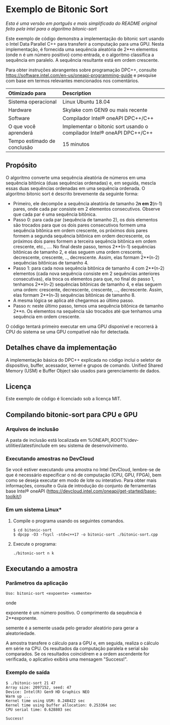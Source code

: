 # Exemplo de Bitonic Sort

*Esta é uma versão em portguês e mais simplificada do README original feito pela intel para o algoritmo bitonic-sort*

Este exemplo de código demonstra a implementação do bitonic sort usando o Intel Data Parallel C++ para transferir a computação para uma GPU. Nesta implementação, é fornecida uma sequência aleatória de 2**n elementos (onde n é um número positivo) como entrada, e o algoritmo classifica a sequência em paralelo. A sequência resultante está em ordem crescente.

Para obter instruções abrangentes sobre programação DPC++, consulte https://software.intel.com/en-us/oneapi-programming-guide e pesquise com base em termos relevantes mencionados nos comentários.
  
| Otimizado para                    | Description
|:---                               |:---
| Sistema operacional               | Linux Ubuntu 18.04
| Hardware                          | Skylake com GEN9 ou mais recente
| Software                          | Compilador Intel® oneAPI DPC++/C++
| O que você aprenderá              | Implementar o bitonic sort usando o compilador Intel® oneAPI DPC++/C++
| Tempo estimado de conclusão       | 15 minutos


## Propósito

O algoritmo converte uma sequência aleatória de números em uma sequência bitônica (duas sequências ordenadas) e, em seguida, mescla essas duas sequências ordenadas em uma sequência ordenada. O algoritmo bitonic sort é descrito brevemente da seguinte forma:

- Primeiro, ele decompõe a sequência aleatória de tamanho 2**n em 2**(n-1) pares, onde cada par consiste em 2 elementos consecutivos. Observe que cada par é uma sequência bitônica.
- Passo 0: para cada par (sequência de tamanho 2), os dois elementos são trocados para que os dois pares consecutivos formem uma sequência bitônica em ordem crescente, os próximos dois pares formem a segunda sequência bitônica em ordem decrescente, os próximos dois pares formem a terceira sequência bitônica em ordem crescente, etc., .... No final deste passo, temos 2**(n-1) sequências bitônicas de tamanho 2, e elas seguem uma ordem crescente, decrescente, crescente, .., decrescente. Assim, elas formam 2**(n-2) sequências bitônicas de tamanho 4.
- Passo 1: para cada nova sequência bitônica de tamanho 4 com 2**(n-2) elementos (cada nova sequência consiste em 2 sequências anteriores consecutivas), ela troca os elementos para que, no final do passo 1, tenhamos 2**(n-2) sequências bitônicas de tamanho 4, e elas seguem uma ordem: crescente, decrescente, crescente, ..., decrescente. Assim, elas formam 2**(n-3) sequências bitônicas de tamanho 8.
- A mesma lógica se aplica até chegarmos ao último passo.
- Passo n: neste último passo, temos uma sequência bitônica de tamanho 2**n. Os elementos na sequência são trocados até que tenhamos uma sequência em ordem crescente.

O código tentará primeiro executar em uma GPU disponível e recorrerá à CPU do sistema se uma GPU compatível não for detectada.

## Detalhes chave da implementação

A implementação básica do DPC++ explicada no código inclui o seletor de dispositivo, buffer, acessador, kernel e grupos de comando. Unified Shared Memory (USM) e Buffer Object são usados para gerenciamento de dados.

## Licença  
Este exemplo de código é licenciado sob a licença MIT.

## Compilando bitonic-sort para CPU e GPU

### Arquivos de inclusão
A pasta de inclusão está localizada em %ONEAPI_ROOT%\dev-utilities\latest\include em seu sistema de desenvolvimento.

### Executando amostras no DevCloud
Se você estiver executando uma amostra no Intel DevCloud, lembre-se de que é necessário especificar o nó de computação (CPU, GPU, FPGA), bem como se deseja executar em modo de lote ou interativo. Para obter mais informações, consulte o Guia de introdução do conjunto de ferramentas base Intel® oneAPI (https://devcloud.intel.com/oneapi/get-started/base-toolkit/)

### Em um sistema Linux*
1. Compile o programa usando os seguintes comandos.
    ``` 
    $ cd bitonic-sort
    $ dpcpp -O3 -fsycl -std=c++17 -o bitonic-sort ./bitonic-sort.cpp 
    ```

2. Execute o programa:
    ```
    ./bitonic-sort n k
    ```

## Executando a amostra

### Parâmetros da aplicação

    Uso: bitonic-sort <expoente> <semente>

onde

exponente é um número positivo. O comprimento da sequência é 2**exponente.

semente é a semente usada pelo gerador aleatório para gerar a aleatoriedade.

A amostra transfere o cálculo para a GPU e, em seguida, realiza o cálculo em série na CPU. Os resultados da computação paralela e serial são comparados. Se os resultados coincidirem e a ordem ascendente for verificada, o aplicativo exibirá uma mensagem "Success!".

### Exemplo de saída
```
$ ./bitonic-sort 21 47
Array size: 2097152, seed: 47
Device: Intel(R) Gen9 HD Graphics NEO
Warm up ...
Kernel time using USM: 0.248422 sec
Kernel time using buffer allocation: 0.253364 sec
CPU serial time: 0.628803 sec

Success!
```
